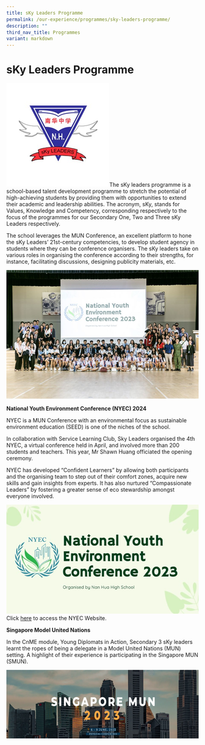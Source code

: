```yaml
---
title: sKy Leaders Programme
permalink: /our-experience/programmes/sky-leaders-programme/
description: ""
third_nav_title: Programmes
variant: markdown
---
```

# sKy Leaders Programme
![](/images/sky%20leaders%201.jpg)The sKy leaders programme is a school-based talent development programme to stretch the potential of high-achieving students by providing them with opportunities to extend their academic and leadership abilities. The acronym, sKy, stands for Values, Knowledge and Competency, corresponding respectively to the focus of the programmes for our Secondary One, Two and Three sKy Leaders respectively. 

The school leverages the MUN Conference, an excellent platform to hone the sKy Leaders’ 21st-century competencies, to develop student agency in students where they can be conference organisers. The sKy leaders take on various roles in organising the conference according to their strengths, for instance, facilitating discussions, designing publicity materials, etc.

![](/images/2023%20nyec%201.jpg)

**National Youth Environment Conference (NYEC) 2024**

NYEC is a MUN Conference with an environmental focus as sustainable environment education (SEED) is one of the niches of the school.

In collaboration with Service Learning Club, Sky Leaders organised the 4th NYEC, a virtual conference held  in April, and involved more than 200 students and teachers. This year, Mr Shawn Huang officiated the opening ceremony.

NYEC has developed “Confident Learners” by allowing both participants and the organising team to step out of their comfort zones, acquire new skills and gain insights from experts. It has also nurtured “Compassionate Leaders” by fostering a greater sense of eco stewardship amongst everyone involved.

![](/images/nyec%20banner.jpg)
Click [here](http://nyec.epizy.com/?i=3) to access the NYEC Website.

**Singapore Model United Nations**

In the CnME module, Young Diplomats in Action, Secondary 3 sKy leaders learnt the ropes of being a delegate in a Model United Nations (MUN) setting. A highlight of their experience is participating in the Singapore MUN (SMUN). 

![](/images/nyec%20banner%202.png)